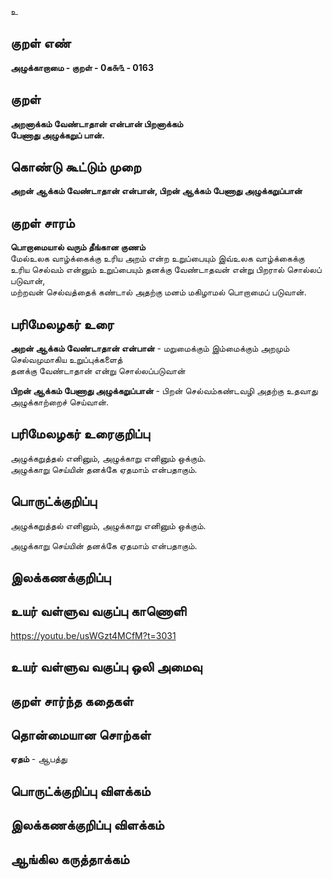 உ

## குறள் எண் 

**அழுக்காறாமை - குறள் - 0க௬௩ - 0163**  

## குறள் 

**அறனாக்கம் வேண்டாதான் என்பான் பிறனாக்கம்  
பேணாது அழுக்கறுப் பான்.** 

## கொண்டு கூட்டும் முறை

**அறன் ஆக்கம் வேண்டாதான் என்பான், பிறன் ஆக்கம் பேணாது அழுக்கறுப்பான்**

## குறள் சாரம் 

**பொறாமையால் வரும் தீங்கான குணம்**  
மேல்உலக வாழ்க்கைக்கு உரிய அறம் என்ற உறுப்பையும் இவ்உலக வாழ்க்கைக்கு உரிய செல்வம் என்னும் உறுப்பையும் தனக்கு வேண்டாதவன் என்று பிறரால் சொல்லப் படுவான்,  
மற்றவன் செல்வத்தைக் கண்டால் அதற்கு மனம் மகிழாமல் பொறாமைப் படுவான்.  

## பரிமேலழகர் உரை

**அறன் ஆக்கம் வேண்டாதான் என்பான்** - மறுமைக்கும் இம்மைக்கும் அறமும் செல்வமுமாகிய உறுப்புக்களைத்  
தனக்கு வேண்டாதான் என்று சொல்லப்படுவான்  

**பிறன் ஆக்கம் பேணாது அழுக்கறுப்பான்** - பிறன் செல்வம்கண்டவழி அதற்கு உதவாது அழுக்காற்றைச் செய்வான்.

## பரிமேலழகர் உரைகுறிப்பு   

அழுக்கறுத்தல் எனினும், அழுக்காறு எனினும் ஒக்கும்.  
அழுக்காறு செய்யின் தனக்கே ஏதமாம் என்பதாகும்.  

## பொருட்க்குறிப்பு 

அழுக்கறுத்தல் எனினும், அழுக்காறு எனினும் ஒக்கும். 

அழுக்காறு செய்யின் தனக்கே ஏதமாம் என்பதாகும்.  

## இலக்கணக்குறிப்பு  


## உயர் வள்ளுவ வகுப்பு காணொளி

https://youtu.be/usWGzt4MCfM?t=3031

## உயர் வள்ளுவ வகுப்பு ஒலி அமைவு 

 
## குறள் சார்ந்த கதைகள் 


## தொன்மையான சொற்கள்

**ஏதம்** - ஆபத்து   

## பொருட்க்குறிப்பு விளக்கம்


## இலக்கணக்குறிப்பு விளக்கம்


## ஆங்கில கருத்தாக்கம் 


